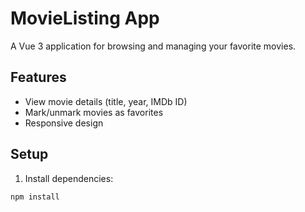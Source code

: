 # MovieListing App

A Vue 3 application for browsing and managing your favorite movies.

## Features

- View movie details (title, year, IMDb ID)
- Mark/unmark movies as favorites
- Responsive design

## Setup

1. Install dependencies:
```bash
npm install

